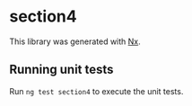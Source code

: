 # section4

This library was generated with [Nx](https://nx.dev).

## Running unit tests

Run `ng test section4` to execute the unit tests.
